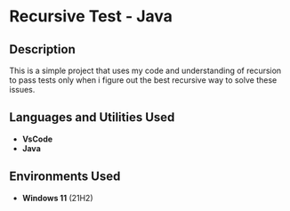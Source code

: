 <h1>Recursive Test  - Java</h1>



<h2>Description</h2>
This is a simple project that uses my code and understanding of recursion to pass tests only when i figure out the best recursive way to solve these issues.
<br />


<h2>Languages and Utilities Used</h2>

- <b>VsCode</b> 
- <b>Java</b>

<h2>Environments Used </h2>

- <b>Windows 11</b> (21H2)

